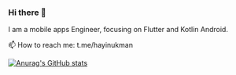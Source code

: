 ### Hi there 👋

I am a mobile apps Engineer, focusing on Flutter and Kotlin Android.

📫 How to reach me: t.me/hayinukman


[![Anurag's GitHub stats](https://github-readme-stats.vercel.app/api?username=ha-yi)](https://github.com/anuraghazra/github-readme-stats)

<!--
**ha-yi/ha-yi** is a ✨ _special_ ✨ repository because its `README.md` (this file) appears on your GitHub profile.

Here are some ideas to get you started:

- 🔭 I’m currently working on ...
- 🌱 I’m currently learning ...
- 👯 I’m looking to collaborate on ...
- 🤔 I’m looking for help with ...
- 💬 Ask me about ...
- 📫 How to reach me: ...
- 😄 Pronouns: ...
- ⚡ Fun fact: ...
-->
